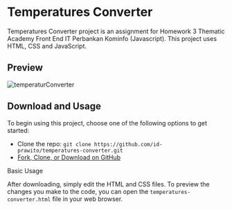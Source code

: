 # Temperatures Converter

Temperatures Converter project is an assignment for Homework 3 Thematic Academy Front End IT Perbankan Kominfo (Javascript). This project uses HTML, CSS and JavaScript.

## Preview

![temperaturConverter](https://user-images.githubusercontent.com/71351196/130363083-235d1ef7-7acd-49e3-810e-b8db72b77df8.PNG)

## Download and Usage

To begin using this project, choose one of the following options to get started:

* Clone the repo: `git clone https://github.com/id-prawito/temperatures-converter.git`
* [Fork, Clone, or Download on GitHub](https://github.com/id-prawito/temperatures-converter)

Basic Usage

After downloading, simply edit the HTML and CSS files. To preview the changes you make to the code, you can open the `temperatures-converter.html` file in your web browser.